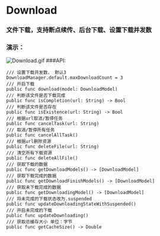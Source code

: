 # Download
### 文件下载，支持断点续传、后台下载、设置下载并发数
### 演示：
![Download.gif](https://upload-images.jianshu.io/upload_images/3203108-e64c251d147ef9cb.gif?imageMogr2/auto-orient/strip)
###API:
```
/// 设置下载并发数， 默认3
DownloadManager.default.maxDownloadCount = 3
/// 开启下载
public func download(model: DownloadModel)
/// 判断该文件是否下载完成
public func isCompletion(url: String) -> Bool
/// 判断该文件是否存在
public func isExistence(url: String) -> Bool
/// 根据url取消/暂停任务
public func cancelTask(url: String)
/// 取消/暂停所有任务
public func cancelAllTask()
/// 根据url删除资源
public func deleteFile(url: String)
/// 清空所有下载资源
public func deleteAllFile()
/// 获取下载的数据
public func getDownloadModels() -> [DownloadModel]
/// 获取下载完成的数据
public func getDownloadFinishModels() -> [DownloadModel]
/// 获取未下载完成的数据
public func getDownloadingModel() -> [DownloadModel]
/// 将未完成的下载状态改为.suspended
public func updateDownloadingStateWithSuspended()
/// 开启未完成的下载
public func updateDownloading()
/// 获取总缓存大小 单位：字节
public func getCacheSize() -> Double
```


